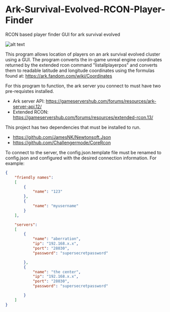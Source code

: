 # Ark-Survival-Evolved-RCON-Player-Finder

RCON based player finder GUI for ark survival evolved 

![alt text](https://i.imgur.com/MZu4t5Z.jpeg "preview")


This program allows location of players on an ark survival evolved cluster using a GUI.
The program converts the in-game unreal engine coordinates returned by the extended rcon command "listallplayerpos" and converts them to readable latitude and longitude coordinates using the formulas found at: https://ark.fandom.com/wiki/Coordinates

For this program to function, the ark server you connect to must have two pre-requistes installed.

- Ark server API: https://gameservershub.com/forums/resources/ark-server-api.12/
- Extended RCON: https://gameservershub.com/forums/resources/extended-rcon.13/

This project has two dependencies that must be installed to run.

- https://github.com/JamesNK/Newtonsoft.Json
- https://github.com/Challengermode/CoreRcon


To connect to the server, the config.json.template file must be renamed to config.json and configured with the desired connection information. 
For example:

```json
{
	"friendly names": 
	[
		{
			"name": "123"
		},
		{
			"name": "myusername"
		}
	],

	"servers": 
	[
		{
			"name": "aberration",
			"ip": "192.168.x.x",
			"port": "28030",
			"password": "supersecretpassword"

		},
		{
			"name": "the center",
			"ip": "192.168.x.x",
			"port": "28030",
			"password": "supersecretpassword"

		}
	]
}
```



